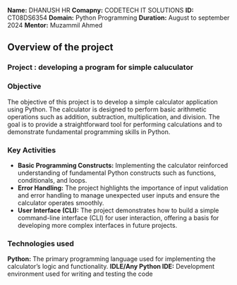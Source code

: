 **Name:** DHANUSH HR
**Comapny:** CODETECH IT SOLUTIONS
**ID:** CT08DS6354
**Domain:** Python Programming
**Duration:** August to september 2024
**Mentor:** Muzammil Ahmed


## Overview of the project 

### Project : developing a program for simple caluculator 

### Objective 
The objective of this project is to develop a simple calculator application using Python. The calculator is designed to perform basic arithmetic operations such as addition, subtraction, multiplication, and division. The goal is to provide a straightforward tool for performing calculations and to demonstrate fundamental programming skills in Python.

### Key Activities 
- **Basic Programming Constructs:** Implementing the calculator reinforced understanding of fundamental Python constructs such as functions, conditionals, and loops.
- **Error Handling:** The project highlights the importance of input validation and error handling to manage unexpected user inputs and ensure the calculator operates smoothly.
- **User Interface (CLI):** The project demonstrates how to build a simple command-line interface (CLI) for user interaction, offering a basis for developing more complex interfaces in future projects.

### Technologies used
**Python:** The primary programming language used for implementing the calculator’s logic and functionality.
**IDLE/Any Python IDE:** Development environment used for writing and testing the code
